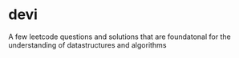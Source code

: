 # devi
A few leetcode questions and solutions that are foundatonal for the understanding of datastructures and algorithms
